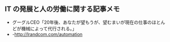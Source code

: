 ## IT の発展と人の労働に関する記事メモ

* グーグルCEO「20年後、あなたが望もうが、望むまいが現在の仕事のほとんどが機械によって代行される。」 
* -http://lrandcom.com/automation

